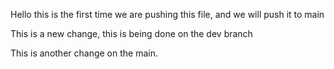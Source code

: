 Hello this is the first time we are pushing this file, and we will push it to main

This is a new change, this is being done on the dev branch


This is another change on the main.